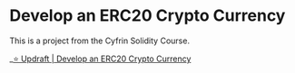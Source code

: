 # Develop an ERC20 Crypto Currency

This is a project from the Cyfrin Solidity Course.

\_[⭐️ Updraft | Develop an ERC20 Crypto Currency](https://updraft.cyfrin.io/courses/advanced-foundry/How-to-create-an-erc20-crypto-currency/erc20-welcome-to-advanced)
